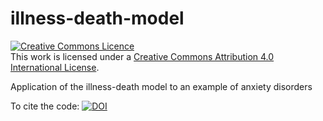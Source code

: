 # illness-death-model

<a rel="license" href="http://creativecommons.org/licenses/by/4.0/"><img alt="Creative Commons Licence" style="border-width:0" src="https://i.creativecommons.org/l/by/4.0/88x31.png" /></a><br />This work is licensed under a <a rel="license" href="http://creativecommons.org/licenses/by/4.0/">Creative Commons Attribution 4.0 International License</a>.

Application of the illness-death model to an example of anxiety disorders

To cite the code: [![DOI](https://zenodo.org/badge/472939303.svg)](https://zenodo.org/badge/latestdoi/472939303)
